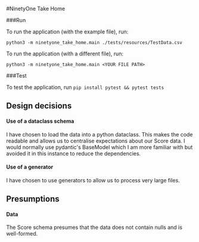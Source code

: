 #NinetyOne Take Home


###Run

To run the application (with the example file), run: 

`python3 -m ninetyone_take_home.main ./tests/resources/TestData.csv`

To run the application (with a different file), run: 

`python3 -m ninetyone_take_home.main <YOUR FILE PATH>` 

###Test

To test the application, run `pip install pytest && pytest tests`


## Design decisions

#### Use of a dataclass schema
I have chosen to load the data into a python dataclass. This makes the code
readable and allows us to centralise expectations about our Score data. 
I would normally use pydantic's BaseModel which I am more familiar with but avoided it
in this instance to reduce the dependencies.

#### Use of a generator
I have chosen to use generators to allow us to process very large files. 


## Presumptions

#### Data
The Score schema presumes that the data does not contain nulls and is well-formed. 